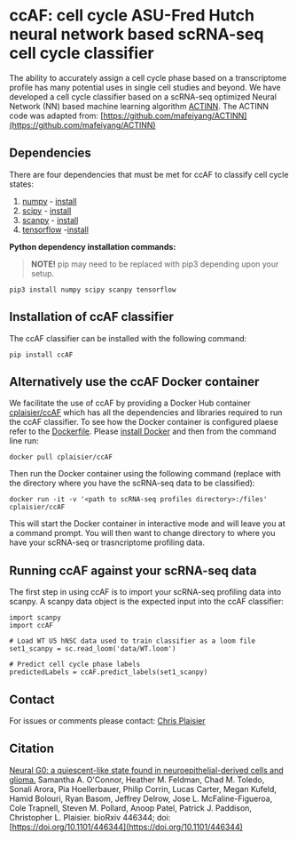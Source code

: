 # ccAF:  cell cycle ASU-Fred Hutch neural network based scRNA-seq cell cycle classifier
The ability to accurately assign a cell cycle phase based on a transcriptome profile has many potential uses in single cell studies and beyond. We have developed a cell cycle classifier based on a scRNA-seq optimized Neural Network (NN) based machine learning algorithm [ACTINN](https://pubmed.ncbi.nlm.nih.gov/31359028/). The ACTINN code was adapted from:  [https://github.com/mafeiyang/ACTINN](https://github.com/mafeiyang/ACTINN)

## Dependencies
There are four dependencies that must be met for ccAF to classify cell cycle states:
1. [numpy](https://numpy.org/) - [install](https://numpy.org/install/)
2. [scipy](https://www.scipy.org/index.html) - [install](https://www.scipy.org/install.html)
3. [scanpy](https://scanpy.readthedocs.io/en/latest/) - [install](https://scanpy.readthedocs.io/en/latest/installation.html)
3. [tensorflow](https://www.tensorflow.org/) -[install](https://www.tensorflow.org/install)

**Python dependency installation commands:**
> **NOTE!** pip may need to be replaced with pip3 depending upon your setup.

```shell
pip3 install numpy scipy scanpy tensorflow
```

## Installation of ccAF classifier
The ccAF classifier can be installed with the following command:

```shell
pip install ccAF
```

## Alternatively use the ccAF Docker container
We facilitate the use of ccAF by providing a Docker Hub container [cplaisier/ccAF](https://hub.docker.com/r/cplaisier/ccAF) which has all the dependencies and libraries required to run the ccAF classifier. To see how the Docker container is configured plaese refer to the [Dockerfile](https://github.com/plaisier-lab/ccAF/blob/master/Dockerfile). Please [install Docker](https://docs.docker.com/get-docker/) and then from the command line run:

```shell
docker pull cplaisier/ccAF
```

Then run the Docker container using the following command (replace <path to scRNA-seq profiles directory> with the directory where you have the scRNA-seq data to be classified):

```shell
docker run -it -v '<path to scRNA-seq profiles directory>:/files' cplaisier/ccAF
```

This will start the Docker container in interactive mode and will leave you at a command prompt. You will then want to change directory to where you have your scRNA-seq or trasncriptome profiling data.

## Running ccAF against your scRNA-seq data
The first step in using ccAF is to import your scRNA-seq profiling data into scanpy. A scanpy data object is the expected input into the ccAF classifier:

```
import scanpy
import ccAF

# Load WT U5 hNSC data used to train classifier as a loom file
set1_scanpy = sc.read_loom('data/WT.loom')

# Predict cell cycle phase labels
predictedLabels = ccAF.predict_labels(set1_scanpy)
```

## Contact
For issues or comments please contact:  [Chris Plaisier](mailto:plaisier@asu.edu)

## Citation
[Neural G0: a quiescent-like state found in neuroepithelial-derived cells and glioma.](https://doi.org/10.1101/446344) Samantha A. O'Connor, Heather M. Feldman, Chad M. Toledo, Sonali Arora, Pia Hoellerbauer, Philip Corrin, Lucas Carter, Megan Kufeld, Hamid Bolouri, Ryan Basom, Jeffrey Delrow, Jose L. McFaline-Figueroa, Cole Trapnell, Steven M. Pollard, Anoop Patel, Patrick J. Paddison, Christopher L. Plaisier. bioRxiv 446344; doi: [https://doi.org/10.1101/446344](https://doi.org/10.1101/446344)
